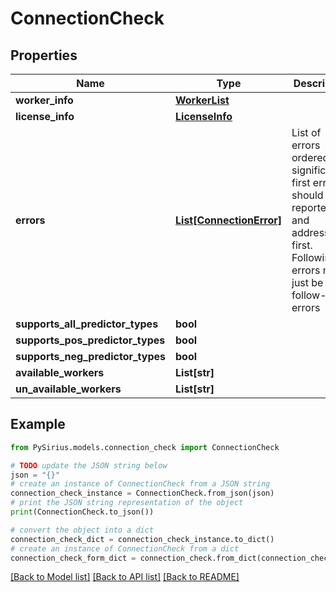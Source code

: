 # ConnectionCheck


## Properties

Name | Type | Description | Notes
------------ | ------------- | ------------- | -------------
**worker_info** | [**WorkerList**](WorkerList.md) |  | [optional] 
**license_info** | [**LicenseInfo**](LicenseInfo.md) |  | 
**errors** | [**List[ConnectionError]**](ConnectionError.md) | List of errors ordered by significance. first error should be reported and addressed first.  Following errors might just be follow-up errors | 
**supports_all_predictor_types** | **bool** |  | 
**supports_pos_predictor_types** | **bool** |  | 
**supports_neg_predictor_types** | **bool** |  | 
**available_workers** | **List[str]** |  | 
**un_available_workers** | **List[str]** |  | 

## Example

```python
from PySirius.models.connection_check import ConnectionCheck

# TODO update the JSON string below
json = "{}"
# create an instance of ConnectionCheck from a JSON string
connection_check_instance = ConnectionCheck.from_json(json)
# print the JSON string representation of the object
print(ConnectionCheck.to_json())

# convert the object into a dict
connection_check_dict = connection_check_instance.to_dict()
# create an instance of ConnectionCheck from a dict
connection_check_form_dict = connection_check.from_dict(connection_check_dict)
```
[[Back to Model list]](../README.md#documentation-for-models) [[Back to API list]](../README.md#documentation-for-api-endpoints) [[Back to README]](../README.md)


